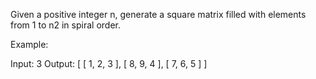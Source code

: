 Given a positive integer n, generate a square matrix filled with elements from 1 to n2 in spiral order.

Example:


Input: 3
Output:
[
 [ 1, 2, 3 ],
 [ 8, 9, 4 ],
 [ 7, 6, 5 ]
]

